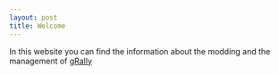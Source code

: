 ```yaml
---
layout: post
title: Welcome
---
```


In this website you can find the information about the modding and the management of [gRally](http://www.grally.net)
